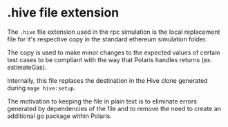 # .hive file extension

The `.hive` file extension used in the rpc simulation is the local replacement file for it's respective copy in the standard ethereum simulation folder.

The copy is used to make minor changes to the expected values of certain test cases to be compliant with the way that Polaris handles returns (ex. estimateGas).

Internally, this file replaces the destination in the Hive clone generated during `mage hive:setup`.

The motivation to keeping the file in plain text is to eliminate errors generated by dependencies of the file and to remove the need to create an additional go package within Polaris.